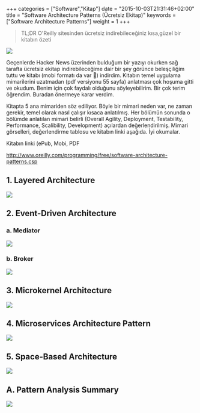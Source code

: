 +++
categories = ["Software","Kitap"]
date = "2015-10-03T21:31:46+02:00"
title = "Software Architecture Patterns (Ücretsiz Ekitap)"
keywords = ["Software Architecture Patterns"]
weight = 1
+++

>TL;DR O'Reilly sitesinden ücretsiz indirebileceğiniz kısa,güzel bir kitabın özeti

<img src="/img/software_design_cover.png" />

Geçenlerde Hacker News üzerinden bulduğum bir yazıyı okurken sağ tarafta ücretsiz ekitap indirebileceğime dair bir şey görünce beleşçiliğim tuttu ve kitabı (mobi formatı da var 👏) indirdim. Kitabın temel uygulama mimarilerini uzatmadan (pdf versiyonu 55 sayfa) anlatması çok hoşuma gitti ve okudum. Benim için çok faydalı olduğunu söyleyebilirim. Bir çok terim öğrendim. Buradan önermeye karar verdim.



Kitapta 5 ana mimariden söz ediliyor. Böyle bir mimari neden var, ne zaman gerekir, temel olarak nasıl çalışır kısaca anlatılmış. Her bölümün sonunda o bölümde anlatılan mimari belirli (Overall Agility, Deployment, Testability, Performance, Scalibility, Development) açılardan değerlendirilmiş. Mimari görselleri, değerlendirme tablosu ve kitabın linki aşağıda. İyi okumalar.



Kitabın linki (ePub, Mobi, PDF

http://www.oreilly.com/programming/free/software-architecture-patterns.csp

## 1. Layered Architecture

<img src="/img/layered.png" />

## 2. Event-Driven Architecture

### a. Mediator

<img src="/img/mediator.png" />


### b. Broker

<img src="/img/broker.png" />


## 3. Microkernel Architecture

<img src="/img/kernel.png" />


## 4. Microservices Architecture Pattern

<img src="/img/microservices.png" />



## 5. Space-Based Architecture

<img src="/img/space_based.png" />


## A. Pattern Analysis Summary

<img src="/img/summary.png" />



